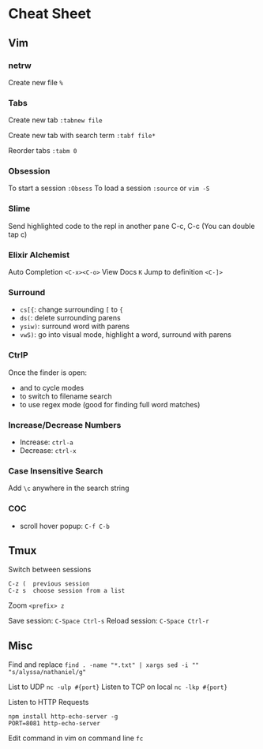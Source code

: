 # Cheat Sheet

## Vim
### netrw
Create new file
`%`

### Tabs
Create new tab
`:tabnew file`

Create new tab with search term
`:tabf file*`

Reorder tabs
`:tabm 0`

### Obsession
To start a session
`:Obsess`
To load a session
`:source` or `vim -S`

### Slime
Send highlighted code to the repl in another pane
C-c, C-c   (You can double tap c)

### Elixir Alchemist
Auto Completion `<C-x><C-o>`
View Docs `K`
Jump to definition `<C-]>`

### Surround
- `cs[{`: change surrounding `[` to `{`
- `ds(`: delete surrounding parens
- `ysiw)`: surround word with parens
- `vwS)`: go into visual mode, highlight a word, surround with parens

### CtrlP
Once the finder is open:
- <c-f> and <c-b> to cycle modes
- <c-d> to switch to filename search
- <c-r> to use regex mode (good for finding full word matches)

### Increase/Decrease Numbers
- Increase: `ctrl-a`
- Decrease: `ctrl-x`

### Case Insensitive Search
Add `\c` anywhere in the search string

### COC
- scroll hover popup: `C-f C-b`

## Tmux
Switch between sessions
```
C-z (  previous session
C-z s  choose session from a list
```
Zoom `<prefix> z`

Save session: `C-Space Ctrl-s`
Reload session: `C-Space Ctrl-r`

## Misc
Find and replace
`find . -name "*.txt" | xargs sed -i "" "s/alyssa/nathaniel/g"`

List to UDP
`nc -ulp #{port}`
Listen to TCP on local
`nc -lkp #{port}`

Listen to HTTP Requests
```
npm install http-echo-server -g
PORT=8081 http-echo-server
```

Edit command in vim on command line
`fc`


